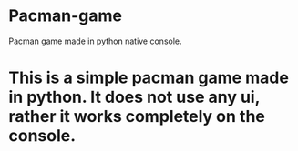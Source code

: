 # Pacman-game
Pacman game made in python native console.

# This is a simple pacman game made in python. It does not use any ui, rather it works completely on the console.

